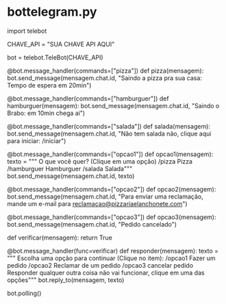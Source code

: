 # bottelegram.py
import telebot

CHAVE_API = "SUA CHAVE API AQUI"

bot = telebot.TeleBot(CHAVE_API)

@bot.message_handler(commands=["pizza"])
def pizza(mensagem):
    bot.send_message(mensagem.chat.id, "Saindo a pizza pra sua casa: Tempo de espera em 20min")

@bot.message_handler(commands=["hamburguer"])
def hamburguer(mensagem):
    bot.send_message(mensagem.chat.id, "Saindo o Brabo: em 10min chega ai")

@bot.message_handler(commands=["salada"])
def salada(mensagem):
    bot.send_message(mensagem.chat.id, "Não tem salada não, clique aqui para iniciar: /iniciar")

@bot.message_handler(commands=["opcao1"])
def opcao1(mensagem):
    texto = """
    O que você quer? (Clique em uma opção)
    /pizza Pizza
    /hamburguer Hamburguer
    /salada Salada"""
    bot.send_message(mensagem.chat.id, texto)

@bot.message_handler(commands=["opcao2"])
def opcao2(mensagem):
    bot.send_message(mensagem.chat.id, "Para enviar uma reclamação, mande um e-mail para reclamaçao@pizzariaelanchonete.com")

@bot.message_handler(commands=["opcao3"])
def opcao3(mensagem):
    bot.send_message(mensagem.chat.id, "Pedido cancelado")



def verificar(mensagem):
    return True

@bot.message_handler(func=verificar)
def responder(mensagem):
    texto = """
    Escolha uma opção para continuar (Clique no item):
     /opcao1 Fazer um pedido
     /opcao2 Reclamar de um pedido
     /opcao3 cancelar pedido
Responder qualquer outra coisa não vai funcionar, clique em uma das opções"""
    bot.reply_to(mensagem, texto)

bot.polling()

